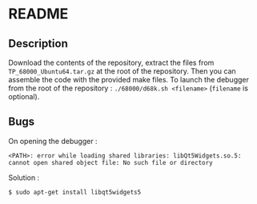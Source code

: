 # README

## Description

Download the contents of the repository, extract the files from `TP_68000_Ubuntu64.tar.gz` at the root of the repository.
Then you can assemble the code with the provided make files. To launch the debugger from the root of the repository :
`./68000/d68k.sh <filename>` (`filename` is optional).

## Bugs

On opening the debugger :
```
<PATH>: error while loading shared libraries: libQt5Widgets.so.5: cannot open shared object file: No such file or directory
```

Solution :
```
$ sudo apt-get install libqt5widgets5
```
